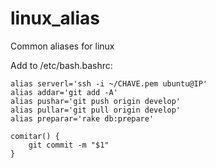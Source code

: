 # linux_alias
Common aliases for linux

Add to /etc/bash.bashrc:

```
alias serverl='ssh -i ~/CHAVE.pem ubuntu@IP'
alias addar='git add -A'
alias pushar='git push origin develop'
alias pullar='git pull origin develop'
alias preparar='rake db:prepare'

comitar() {
    git commit -m "$1"
}
```
